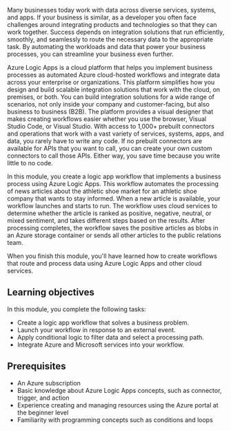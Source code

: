 Many businesses today work with data across diverse services, systems, and apps. If your business is similar, as a developer you often face challenges around integrating products and technologies so that they can work together. Success depends on integration solutions that run efficiently, smoothly, and seamlessly to route the necessary data to the appropriate task. By automating the workloads and data that power your business processes, you can streamline your business even further.

Azure Logic Apps is a cloud platform that helps you implement business processes as automated Azure cloud-hosted workflows and integrate data across your enterprise or organizations. This platform simplifies how you design and build scalable integration solutions that work with the cloud, on premises, or both. You can build integration solutions for a wide range of scenarios, not only inside your company and customer-facing, but also business to business (B2B). The platform provides a visual designer that makes creating workflows easier whether you use the browser, Visual Studio Code, or Visual Studio. With access to 1,000+ prebuilt connectors and operations that work with a vast variety of services, systems, apps, and data, you rarely have to write any code. If no prebuilt connectors are available for APIs that you want to call, you can create your own custom connectors to call those APIs. Either way, you save time because you write little to no code.

In this module, you create a logic app workflow that implements a business process using Azure Logic Apps. This workflow automates the processing of news articles about the athletic shoe market for an athletic shoe company that wants to stay informed. When a new article is available, your workflow launches and starts to run. The workflow uses cloud services to determine whether the article is ranked as positive, negative, neutral, or mixed sentiment, and takes different steps based on the results. After processing completes, the workflow saves the positive articles as blobs in an Azure storage container or sends all other articles to the public relations team.

When you finish this module, you'll have learned how to create workflows that route and process data using Azure Logic Apps and other cloud services.

## Learning objectives

In this module, you complete the following tasks:

- Create a logic app workflow that solves a business problem.
- Launch your workflow in response to an external event.
- Apply conditional logic to filter data and select a processing path.
- Integrate Azure and Microsoft services into your workflow.

## Prerequisites

- An Azure subscription
- Basic knowledge about Azure Logic Apps concepts, such as connector, trigger, and action
- Experience creating and managing resources using the Azure portal at the beginner level
- Familiarity with programming concepts such as conditions and loops
